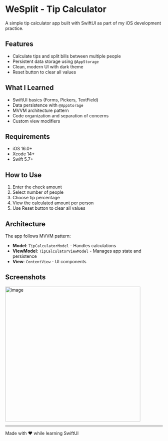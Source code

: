 # WeSplit - Tip Calculator

A simple tip calculator app built with SwiftUI as part of my iOS development practice.

## Features

- Calculate tips and split bills between multiple people
- Persistent data storage using `@AppStorage`
- Clean, modern UI with dark theme
- Reset button to clear all values

## What I Learned

- SwiftUI basics (Forms, Pickers, TextField)
- Data persistence with `@AppStorage`
- MVVM architecture pattern
- Code organization and separation of concerns
- Custom view modifiers

## Requirements

- iOS 16.0+
- Xcode 14+
- Swift 5.7+

## How to Use

1. Enter the check amount
2. Select number of people
3. Choose tip percentage
4. View the calculated amount per person
5. Use Reset button to clear all values

## Architecture

The app follows MVVM pattern:
- **Model**: `TipCalculatorModel` - Handles calculations
- **ViewModel**: `TipCalculatorViewModel` - Manages app state and persistence
- **View**: `ContentView` - UI components

## Screenshots

<img width="432" alt="image" src="https://github.com/user-attachments/assets/ee55d65d-1b65-4594-b103-920078a653a4" />


---

Made with ❤️ while learning SwiftUI
